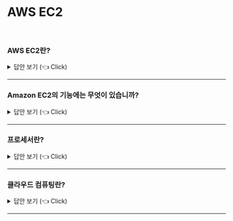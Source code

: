 # AWS EC2
<br>


### AWS EC2란?

<details>
   <summary> 답안 보기 (👈 Click)</summary>
<br />
[참고: https://aws.amazon.com/ko/ec2/] 
   
+ Amazon EC2는 500개가 넘는 인스턴스, 그리고 최신 프로세서, 스토리지, 네트워킹, 운영체제 및 구매 모델의 옵션과 함께 <br>
  워크로드의 요구 사항에 가장 잘 부합할 수 있도록 가장 포괄적이고 심층적인 컴퓨팅 플랫폼을 제공합니다. <br> 
  AWS는 인텔, AMD 및 ARM 프로세서를 지원하는 최초의 주요 클라우드 공급자이며, 온디맨드 EC2 Mac 인스턴스를 지원하는 <br>
  유일한 클라우드이자, 400Gbps 이더넷 네트워킹을 지원하는 유일한 클라우드입니다. <br> 
 
  AWS는 기계 학습 훈련에 대한 최상의 가격 대비 성능은 물론, 클라우드에서 추론 인스턴스 당 가장 저렴한 요금을 제공합니다. <br> 
  AWS에서는 다른 어떤 클라우드보다 많은 SAP, 고성능 컴퓨팅(HPC), 기계 학습, Windows 워크로드가 실행됩니다. <br> 
  
[참고: https://docs.aws.amazon.com/ko_kr/AWSEC2/latest/UserGuide/concepts.html] 
 
+ Amazon EC2는 AWS 클라우드에서 확장 가능한 컴퓨터 용량을 제공합니다. <br> 
  Amazon EC2를 사용하면 하드웨어에 선투자할 필요가 없어 더 빠르게 애플리케이션을 개발하고 배포할 수 있습니다. <br>
  Amazon EC2를 사용하여 원하는 수의 가상 서버를 구축하고 보안 및 네트워킹을 구성하며 스토리지를 관리할 수 있습니다. <br> 
  
  Amazon EC2에서는 확장 또는 축소를 통해 요구 사항 변경 또는 사용량 스파이크를 처리할 수 있으므로, <br> 
  트래픽을 예측할 필요성이 줄어듭니다. <br> 
  
</details>

-----------------------

### Amazon EC2의 기능에는 무엇이 있습니까? 

<details>
   <summary> 답안 보기 (👈 Click)</summary>
<br />
[참고: https://docs.aws.amazon.com/ko_kr/AWSEC2/latest/UserGuide/concepts.html] 
   
+ 
</details>

-----------------------


### 프로세서란?

<details>
   <summary> 답안 보기 (👈 Click)</summary>
<br />
[참고: ] 
   
+ 
</details>

-----------------------

### 클라우드 컴퓨팅란?

<details>
   <summary> 답안 보기 (👈 Click)</summary>
<br />
[참고: https://aws.amazon.com/ko/ec2/] 
   
+ 
</details>

-----------------------
